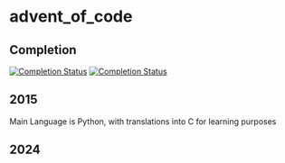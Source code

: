 # advent_of_code

## Completion
[![Completion Status](https://img.shields.io/endpoint?url=https://raw.githubusercontent.com/stormhurricane/advent_of_code/main/.github/badges/completion2015.json&label=2015)](https://github.com/stormhurricane/advent_of_code)
[![Completion Status](https://img.shields.io/endpoint?url=https://raw.githubusercontent.com/stormhurricane/advent_of_code/main/.github/badges/completion2024.json&label=2024)](https://github.com/stormhurricane/advent_of_code)

## 2015
Main Language is Python, with translations into C for learning purposes

## 2024
